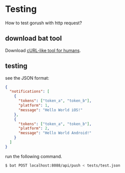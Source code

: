 # Testing

How to test gorush with http request?

## download bat tool

Download [cURL-like tool for humans](https://github.com/astaxie/bat).

## testing

see the JSON format:

```json
{
  "notifications": [
    {
      "tokens": ["token_a", "token_b"],
      "platform": 1,
      "message": "Hello World iOS!"
    },
    {
      "tokens": ["token_a", "token_b"],
      "platform": 2,
      "message": "Hello World Android!"
    }
  ]
}
```

run the following command.

```sh
$ bat POST localhost:8088/api/push < tests/test.json
```
